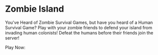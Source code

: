 # Zombie Island
 
You've Heard of Zombie Survival Games, but have you heard of a Human Survival Game?  Play with your zombie friends to defend your island from invading human colonists!  Defeat the humans before their friends join the server!

Play Now:

